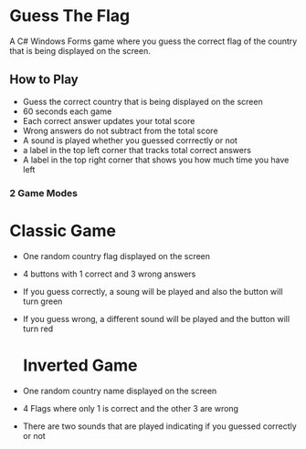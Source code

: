 # Guess The Flag

A C# Windows Forms game where you guess the correct flag of the country that is being displayed on the screen.

## How to Play

- Guess the correct country that is being displayed on the screen
- 60 seconds each game
- Each correct answer updates your total score
- Wrong answers do not subtract from the total score
- A sound is played whether you guessed corrrectly or not
- a label in the top left corner that tracks total correct answers
- A label in the top right corner that shows you how much time you have left

### 2 Game Modes

  # Classic Game

- One random country flag displayed on the screen
- 4 buttons with 1 correct and 3 wrong answers
- If you guess correctly, a soung will be played and also the button will turn green
- If you guess wrong, a different sound will be played and the button will turn red

  # Inverted Game

- One random country name displayed on the screen
- 4 Flags where only 1 is correct and the other 3 are wrong
- There are two sounds that are played indicating if you guessed correctly or not


